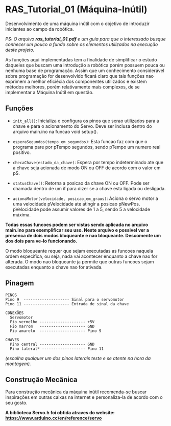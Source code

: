 # RAS_Tutorial_01 (Máquina-Inútil)

Desenvolvimento de uma máquina inútil com o objetivo de introduzir iniciantes ao campo da robótica.

_PS: O arquivo **ras_tutorial_01.pdf** e um guia para que o interessado busque conhecer um pouco a fundo sobre os elementos utilizados na execução deste projeto._ 

As funções aqui implementadas tem a finalidade de simplificar o estudo daqueles que buscam uma introdução a robótica porém possuem pouca
ou nenhuma base de programação. Assim que um conhecimento considerável sobre programação for desenvolvido ficará claro que tais funções 
nao exprimem a melhor eficiêcia dos componentes utilizados e existem métodos melhores, porém relativamente mais complexos, de se 
implementar a Máquina Inútil em questão.

## Funções

* `init_all()`: Inicializa e configura os pinos que serao utilizados para a chave e para o acionamento do Servo. Deve ser inclusa dentro do arquivo main.ino na funcao void setup().

* `esperaSegundos(tempo_em_segundos)`: Esta funcao faz com que o programa pare por pTempo segundos, sendo pTempo um numero real positivo.

* `checaChave(estado_da_chave)`: Espera por tempo indeterminado ate que a chave seja acionada de modo ON ou OFF de acordo com o valor em pS.

* `statusChave()`: Retorna a posicao da chave ON ou OFF. Pode ser chamada dentro de um if para dizer se a chave esta ligada ou desligada.

* `acionaMotor(velocidade, posicao_em_graus)`: Aciona o servo motor a uma velocidade pVelocidade ate atingir a posicao pNewPos. pVelocidade pode assumir valores de 1 a 5, sendo 5 a velocidade máxima.

__Todas essas funcoes podem ser vistas sendo aplicada no arquivo main.ino para exemplificar seu uso. Neste arquivo e possivel ver a 
presenca de dois modos bloqueante e nao bloqueante. Descomente um dos dois para ve-lo funcionando.__

O modo bloqueante requer que sejam executadas as funcoes naquela ordem especifica, ou seja, nada vai acontecer enquanto a chave nao for 
alterada. O modo nao bloqueante ja permite que outras funcoes sejam executadas enquanto a chave nao for ativada.

## Pinagem
```
PINOS 
Pino 9  -------------------- Sinal para o servomotor
Pino 11 -------------------- Entrada de sinal da chave

CONEXÕES
  Servomotor
  Fio vermelho -------------------- +5V
  Fio marrom   -------------------- GND
  Fio amarelo  -------------------- Pino 9
  
CHAVES
  Pino central -------------------- GND
  Pino lateral* ------------------- Pino 11
```
_(escolha qualquer um dos pinos laterais teste e se atente na hora da montagem)._

## Construção Mecânica
Para construção mecânica da máquina inútil recomenda-se buscar inspirações em outras caixas na internet e personaliza-la de acordo com 
o seu gosto.

__A biblioteca Servo.h foi obtida atraves do website: https://www.arduino.cc/en/reference/servo__
